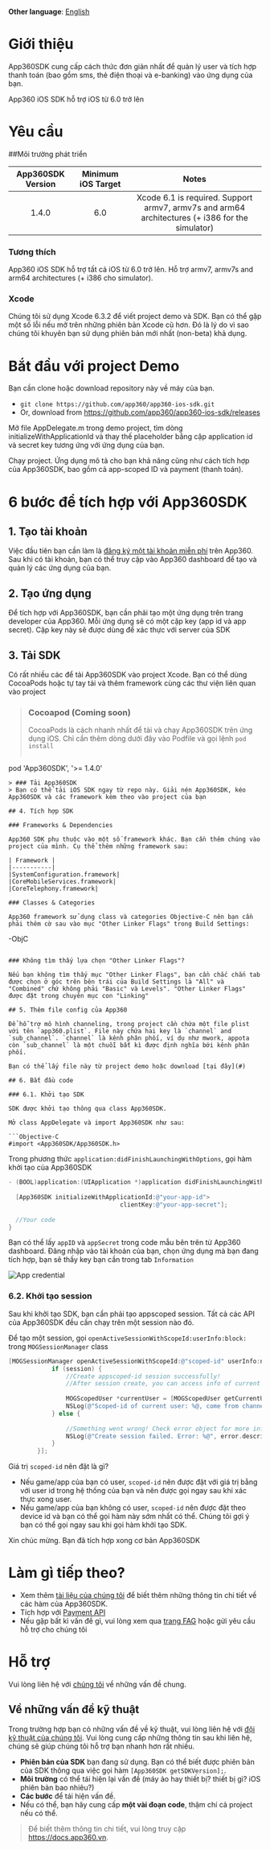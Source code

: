 **Other language**: [English](https://github.com/app360/app360-ios-sdk/blob/master/README.md)

# Giới thiệu

App360SDK cung cấp cách thức đơn giản nhất để quản lý user và tích hợp thanh toán (bao gồm sms, thẻ điện thoại và e-banking) vào ứng dụng của bạn.

App360 iOS SDK hỗ trợ iOS từ 6.0 trở lên

# Yêu cầu

##Môi trường phát triển

| App360SDK Version | Minimum iOS Target | 				Notes 			|
|:-----------------:|:------------------:|:----------------------------:|
|1.4.0|6.0|Xcode 6.1 is required. Support armv7, armv7s and arm64 architectures (+ i386 for the simulator)|

### Tương thích

App360 iOS SDK hỗ trợ tất cả iOS từ 6.0 trở lên. Hỗ trợ armv7, armv7s and arm64 architectures (+ i386 cho simulator).

### Xcode

Chúng tôi sử dụng Xcode 6.3.2 để viết project demo và SDK. Bạn có thể gặp một số lỗi nếu mở trên những phiên bản Xcode cũ hơn. Đó là lý do vì sao chúng tôi khuyên bạn sử dụng phiên bản mới nhất (non-beta) khả dụng.

# Bắt đầu với project Demo

Bạn cần clone hoặc download repository này về máy của bạn.

- `git clone https://github.com/app360/app360-ios-sdk.git`
- Or, download from https://github.com/app360/app360-ios-sdk/releases

Mở file AppDelegate.m trong demo project, tìm dòng initializeWithApplicationId và thay thế placeholder bằng cặp application id và secret key tương ứng với ứng dụng của bạn.

Chạy project. Ứng dụng mô tả cho bạn khả năng cũng như cách tích hợp của App360SDK, bao gồm cả app-scoped ID và payment (thanh toán).

# 6 bước để tích hợp với App360SDK

## 1. Tạo tài khoản

Việc đầu tiên bạn cần làm là [đăng ký một tài khoản miễn phí](https://developers.app360.vn/) trên App360. Sau khi có tài khoản, bạn có thể truy cập vào App360 dashboard để tạo và quản lý các ứng dụng của bạn.

## 2. Tạo ứng dụng

Để tích hợp với App360SDK, bạn cần phải tạo một ứng dụng trên trang developer của App360. Mỗi ứng dụng sẽ có một cặp key (app id và app secret). Cặp key này sẽ được dùng để xác thực với server của SDK

## 3. Tải SDK

Có rất nhiều các để tải App360SDK vào project Xcode. Bạn có thể dùng CocoaPods hoặc tự tay tải và thêm framework cùng các thư viện liên quan vào project

> ### Cocoapod (Coming soon)
> CocoaPods là cách nhanh nhất để tải và chạy App360SDK trên ứng dụng iOS. Chỉ cần thêm dòng dưới đây vào Podfile và gọi lệnh `pod install`
> ```
pod 'App360SDK', '>= 1.4.0'
```
> ### Tải App360SDK
> Bạn có thể tải iOS SDK ngay từ repo này. Giải nén App360SDK, kéo App360SDK và các framework kèm theo vào project của bạn

## 4. Tích hợp SDK

### Frameworks & Dependencies

App360 SDK phụ thuộc vào một số framework khác. Bạn cần thêm chúng vào project của mình. Cụ thể thêm những framework sau:

| Framework |
|-----------|
|SystemConfiguration.framework|
|CoreMobileServices.framework|
|CoreTelephony.framework|

### Classes & Categories

App360 framework sử dụng class và categories Objective-C nên bạn cần phải thêm cờ sau vào mục "Other Linker Flags" trong Build Settings:

```
-ObjC
```

### Không tìm thấy lựa chọn "Other Linker Flags"?

Nếu bạn không tìm thấy mục "Other Linker Flags", bạn cần chắc chắn tab được chọn ở góc trên bên trái của Build Settings là "All" và "Combined" chứ không phải "Basic" và Levels". "Other Linker Flags" được đặt trong chuyên mục con "Linking"

## 5. Thêm file config của App360

Để hỗ trợ mô hình channeling, trong project cần chứa một file plist với tên `app360.plist`. File này chứa hai key là `channel` and `sub_channel`. `channel` là kênh phân phối, ví dụ như mwork, appota còn `sub_channel` là một chuỗi bất kì được định nghĩa bới kênh phân phối.

Bạn có thể lấy file này từ project demo hoặc download [tại đây](#)

## 6. Bắt đầu code

### 6.1. Khởi tạo SDK

SDK được khởi tạo thông qua class App360SDK.

Mở class AppDelegate và import App360SDK như sau:

```Objective-C
#import <App360SDK/App360SDK.h>
```

Trong phương thức `application:didFinishLaunchingWithOptions`, gọi hàm khởi tạo của App360SDK

```Objective-C
- (BOOL)application:(UIApplication *)application didFinishLaunchingWithOptions:(NSDictionary *)launchOptions {
  
  [App360SDK initializeWithApplicationId:@"your-app-id">
                               clientKey:@"your-app-secret"];
  
  //Your code
}
```

Bạn có thể lấy `appID` và `appSecret` trong code mẫu bên trên từ App360 dashboard. Đăng nhập vào tài khoản của bạn, chọn ứng dụng mà bạn đang tích hợp, bạn sẽ thấy key bạn cần trong tab `Information`

![App credential](http://i.imgur.com/Bp1ymT0.jpg)

### 6.2. Khởi tạo session

Sau khi khởi tạo SDK, bạn cần phải tạo appscoped session. Tất cả các API của App360SDK đều cần chạy trên một session nào đó.

Để tạo một session, gọi `openActiveSessionWithScopeId:userInfo:block:` trong `MOGSessionManager` class

```Objective-C
[MOGSessionManager openActiveSessionWithScopeId:@"scoped-id" userInfo:nil block:^(MOGSession *session, NSError *error) {
            if (session) {
                //Create appscoped-id session successfully!
                //After session create, you can access info of current user via:
                
                MOGScopedUser *currentUser = [MOGScopedUser getCurrentUser];
                NSLog(@"Scoped-id of current user: %@, come from channel: %@, subChannel: %@", currentUser.scopedId, currentUser.channel, currentUser.subChannel);
            } else {
                
                //Something went wrong! Check error object for more information
                NSLog(@"Create session failed. Error: %@", error.description);
            }
        }];
```

Giá trị `scoped-id` nên đặt là gì?

- Nếu game/app của bạn có user, `scoped-id` nên được đặt với giá trị bằng với user id trong hệ thống của bạn và nên được gọi ngay sau khi xác thực xong user.
- Nếu game/app của bạn không có user, `scoped-id` nên được đặt theo device id và bạn có thể gọi hàm này sớm nhất có thể. Chúng tôi gợi ý bạn có thể gọi ngay sau khi gọi hàm khởi tạo SDK.

Xin chúc mừng. Bạn đã tích hợp xong cơ bản App360SDK

# Làm gì tiếp theo?

- Xem thêm [tài liệu của chúng tôi](http://docs.app360.vn/) để biết thêm những thông tin chi tiết về các hàm của App360SDK.
- Tích hợp với [Payment API](http://docs.app360.vn/?page_id=271)
- Nếu gặp bất kì vấn đề gì, vui lòng xem qua [trang FAG](http://docs.app360.vn/?page_id=228) hoặc gửi yêu cầu hỗ trợ cho chúng tôi

# Hỗ trợ
Vui lòng liên hệ với [chúng tôi](mailto:support@app360.vn) về những vấn đề chung.

## Về những vấn đề kỹ thuật
Trong trường hợp bạn có những vấn đề về kỹ thuật, vui lòng liên hệ với [đội kỹ thuật của chúng tôi](mailto:support@app360.vn).
Vui lòng cung cấp những thông tin sau khi liên hệ, chúng sẽ giúp chúng tôi hỗ trợ bạn nhanh hơn rất nhiều.

 - **Phiên bản của SDK** bạn đang sử dụng. Bạn có thể biết được phiên bản của SDK thông qua việc gọi hàm `[App360SDK getSDKVersion];`.
 - **Môi trường** có thể tái hiện lại vấn đề (máy ảo hay thiết bị? thiết bị gì? iOS phiên bản bao nhiêu?)
 - **Các bước** để tái hiện vấn đề.
 - Nếu có thể, bạn hãy cung cấp **một vài đoạn code**, thậm chí cả project nếu có thể.

> Để biết thêm thông tin chi tiết, vui lòng truy cập https://docs.app360.vn.